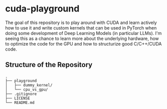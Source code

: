 # cuda-playground

The goal of this repository is to play around with CUDA and learn actively how to use it and write custom kernels that can be used in PyTorch when doing some development of Deep Learning Models (in particular LLMs). I'm seeing this as a chance to learn more about the underlying hardware, how to optimize the code for the GPU and how to structurize good C/C++/CUDA code.


## Structure of the Repository
```
.
├── playground
│   ├── dummy_kernel/
│   └── cpu_vs_gpu/
├── .gitignore
├── LICENSE
└── README.md
```
